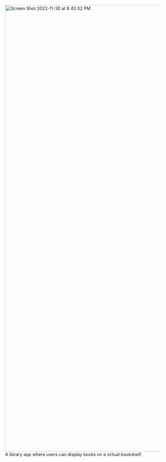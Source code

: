 <img width="1440" alt="Screen Shot 2022-11-30 at 8 43 02 PM" src="https://user-images.githubusercontent.com/86674284/204946086-f6e8e2f5-6f79-4b48-abf7-30047873b785.png">
A library app where users can display books on a virtual bookshelf. 
